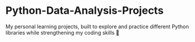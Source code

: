 # Python-Data-Analysis-Projects
My personal learning projects, built to explore and practice different Python libraries while strengthening my coding skills 🌱
